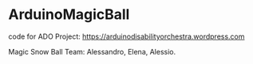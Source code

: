 # ArduinoMagicBall
code for ADO Project: https://arduinodisabilityorchestra.wordpress.com

Magic Snow Ball Team:
Alessandro,
Elena,
Alessio.
